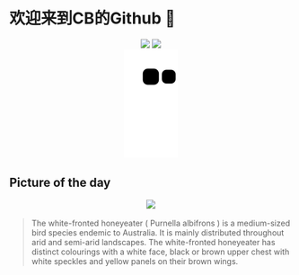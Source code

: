 
# 欢迎来到CB的Github 👋

<div align="center">
  <img height="137px" src="https://github-readme-stats.vercel.app/api?username=SuperCB&show_icons=true&theme=radical" />
  <img height="137px" src="https://github-readme-stats.vercel.app/api/top-langs/?username=SuperCB&hide_title=true&hide_border=true&layout=compact&langs_count=6&text_color=000&icon_color=fff" />
</div>


<div align="center">
    <img src="./contribution-snake/github-contribution-grid-snake.svg" />
</div>



## Picture of the day
<div align="center">
  <img width=400px src="https://upload.wikimedia.org/wikipedia/commons/thumb/3/33/White-fronted_honeyeater_-_Round_Hill_NSW.jpg/825px-White-fronted_honeyeater_-_Round_Hill_NSW.jpg" />
</div>

>The  white-fronted honeyeater  ( Purnella albifrons ) is a medium-sized bird species  endemic  to Australia. It is mainly distributed throughout  arid  and  semi-arid  landscapes. The white-fronted honeyeater has distinct colourings with a white face, black or brown upper chest with white speckles and yellow panels on their brown wings.


